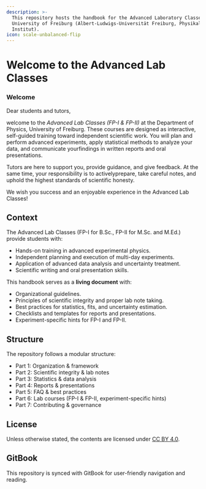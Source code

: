 ```yaml
---
description: >-
  This repository hosts the handbook for the Advanced Laboratory Classes at the
  University of Freiburg (Albert-Ludwigs-Universität Freiburg, Physikalisches
  Institut).
icon: scale-unbalanced-flip
---
```


# Welcome to the Advanced Lab Classes

### Welcome

&#x20;  Dear students and tutors, &#x20;

&#x20;  welcome to the _Advanced Lab Classes (FP-I & FP-II)_ at the Department of Physics, University of Freiburg. These courses are designed as interactive, self-guided training toward independent scientific work. You will plan and perform advanced experiments, apply statistical methods to analyze your data, and communicate yourfindings in written reports and oral presentations. &#x20;

&#x20;  Tutors are here to support you, provide guidance, and give feedback. At the same time, your responsibility is to activelyprepare, take careful notes, and uphold the highest standards of scientific honesty. &#x20;

&#x20;  We wish you success and an enjoyable experience in the Advanced Lab Classes!

## Context

The Advanced Lab Classes (FP-I for B.Sc., FP-II for M.Sc. and M.Ed.) provide students with:

* Hands-on training in advanced experimental physics.
* Independent planning and execution of multi-day experiments.
* Application of advanced data analysis and uncertainty treatment.
* Scientific writing and oral presentation skills.

This handbook serves as a **living document** with:

* Organizational guidelines.
* Principles of scientific integrity and proper lab note taking.
* Best practices for statistics, fits, and uncertainty estimation.
* Checklists and templates for reports and presentations.
* Experiment-specific hints for FP-I and FP-II.

## Structure

The repository follows a modular structure:

* Part 1: Organization & framework &#x20;
* Part 2: Scientific integrity & lab notes &#x20;
* Part 3: Statistics & data analysis
* Part 4: Reports & presentations &#x20;
* Part 5: FAQ & best practices &#x20;
* Part 6: Lab courses (FP-I & FP-II, experiment-specific hints) &#x20;
* Part 7: Contributing & governance

## License

Unless otherwise stated, the contents are licensed under [CC BY 4.0](https://creativecommons.org/licenses/by/4.0/).

## GitBook

This repository is synced with GitBook for user-friendly navigation and reading.
